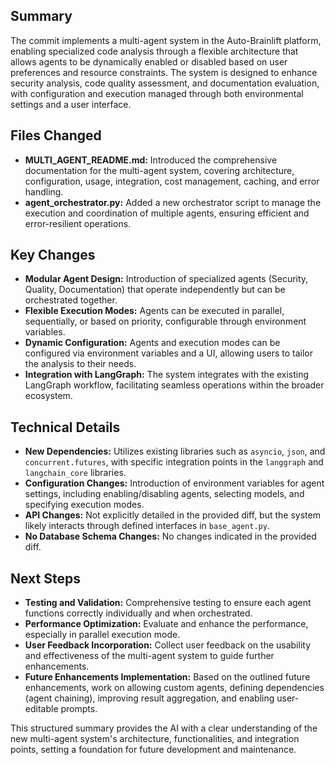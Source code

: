 ## Summary
The commit implements a multi-agent system in the Auto-Brainlift platform, enabling specialized code analysis through a flexible architecture that allows agents to be dynamically enabled or disabled based on user preferences and resource constraints. The system is designed to enhance security analysis, code quality assessment, and documentation evaluation, with configuration and execution managed through both environmental settings and a user interface.

## Files Changed
- **MULTI_AGENT_README.md:** Introduced the comprehensive documentation for the multi-agent system, covering architecture, configuration, usage, integration, cost management, caching, and error handling.
- **agent_orchestrator.py:** Added a new orchestrator script to manage the execution and coordination of multiple agents, ensuring efficient and error-resilient operations.

## Key Changes
- **Modular Agent Design:** Introduction of specialized agents (Security, Quality, Documentation) that operate independently but can be orchestrated together.
- **Flexible Execution Modes:** Agents can be executed in parallel, sequentially, or based on priority, configurable through environment variables.
- **Dynamic Configuration:** Agents and execution modes can be configured via environment variables and a UI, allowing users to tailor the analysis to their needs.
- **Integration with LangGraph:** The system integrates with the existing LangGraph workflow, facilitating seamless operations within the broader ecosystem.

## Technical Details
- **New Dependencies:** Utilizes existing libraries such as `asyncio`, `json`, and `concurrent.futures`, with specific integration points in the `langgraph` and `langchain_core` libraries.
- **Configuration Changes:** Introduction of environment variables for agent settings, including enabling/disabling agents, selecting models, and specifying execution modes.
- **API Changes:** Not explicitly detailed in the provided diff, but the system likely interacts through defined interfaces in `base_agent.py`.
- **No Database Schema Changes:** No changes indicated in the provided diff.

## Next Steps
- **Testing and Validation:** Comprehensive testing to ensure each agent functions correctly individually and when orchestrated.
- **Performance Optimization:** Evaluate and enhance the performance, especially in parallel execution mode.
- **User Feedback Incorporation:** Collect user feedback on the usability and effectiveness of the multi-agent system to guide further enhancements.
- **Future Enhancements Implementation:** Based on the outlined future enhancements, work on allowing custom agents, defining dependencies (agent chaining), improving result aggregation, and enabling user-editable prompts.

This structured summary provides the AI with a clear understanding of the new multi-agent system's architecture, functionalities, and integration points, setting a foundation for future development and maintenance.